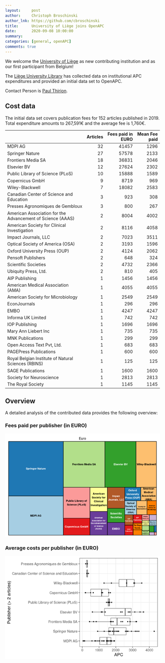 ```yaml
---
layout:     post
author:     Christoph Broschinski
author_lnk: https://github.com/cbroschinski
title:      University of Liège joins OpenAPC
date:       2020-09-08 10:00:00
summary:    
categories: [general, openAPC]
comments: true
---
```





We welcome the [University of Liège](https://www.uliege.be/cms/c_8699436/en/uliege) as new contributing institution and as our first participant from Belgium!

The [Liège University Library](https://explore.lib.uliege.be/discovery/search?vid=32ULG_INST:ULIEGE&lang=en) has collected data on institutional APC expenditures and provided an initial data set to OpenAPC.

Contact Person is [Paul Thirion](mailto:Paul.Thirion@uliege.be).

## Cost data



The initial data set covers publication fees for 152 articles published in 2019. Total expenditure amounts to 267,591€ and the average fee is 1,760€.


|                                                           | Articles| Fees paid in EURO| Mean Fee paid|
|:----------------------------------------------------------|--------:|-----------------:|-------------:|
|MDPI AG                                                    |       32|             41457|          1296|
|Springer Nature                                            |       27|             57578|          2133|
|Frontiers Media SA                                         |       18|             36831|          2046|
|Elsevier BV                                                |       12|             27624|          2302|
|Public Library of Science (PLoS)                           |       10|             15888|          1589|
|Copernicus GmbH                                            |        9|              8719|           969|
|Wiley-Blackwell                                            |        7|             18082|          2583|
|Canadian Center of Science and Education                   |        3|               923|           308|
|Presses Agronomiques de Gembloux                           |        3|               800|           267|
|American Association for the Advancement of Science (AAAS) |        2|              8004|          4002|
|American Society for Clinical Investigation                |        2|              8116|          4058|
|Impact Journals, LLC                                       |        2|              7023|          3511|
|Optical Society of America (OSA)                           |        2|              3193|          1596|
|Oxford University Press (OUP)                              |        2|              4124|          2062|
|Pensoft Publishers                                         |        2|               648|           324|
|Scientific Societies                                       |        2|              4732|          2366|
|Ubiquity Press, Ltd.                                       |        2|               810|           405|
|AIP Publishing                                             |        1|              1456|          1456|
|American Medical Association (AMA)                         |        1|              4055|          4055|
|American Society for Microbiology                          |        1|              2549|          2549|
|EconJournals                                               |        1|               296|           296|
|EMBO                                                       |        1|              4247|          4247|
|Informa UK Limited                                         |        1|               742|           742|
|IOP Publishing                                             |        1|              1696|          1696|
|Mary Ann Liebert Inc                                       |        1|               735|           735|
|MNK Publications                                           |        1|               299|           299|
|Open Access Text Pvt, Ltd.                                 |        1|               683|           683|
|PAGEPress Publications                                     |        1|               600|           600|
|Royal Belgian Institute of Natural Sciences (RBINS)        |        1|               125|           125|
|SAGE Publications                                          |        1|              1600|          1600|
|Society for Neuroscience                                   |        1|              2813|          2813|
|The Royal Society                                          |        1|              1145|          1145|

## Overview

A detailed analysis of the contributed data provides the following overview:

### Fees paid per publisher (in EURO)

![plot of chunk tree_liege_2020_09_08_full](/figure/tree_liege_2020_09_08_full-1.png)


###  Average costs per publisher (in EURO)

![plot of chunk box_liege_2020_09_08_publisher_full](/figure/box_liege_2020_09_08_publisher_full-1.png)
